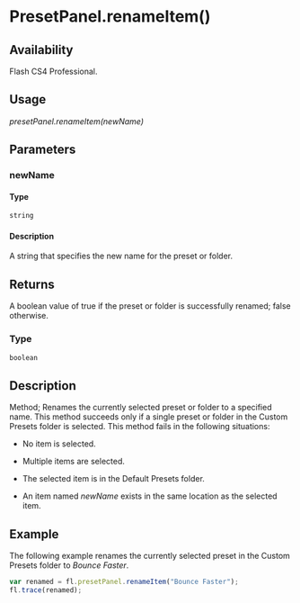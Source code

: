 # PresetPanel.renameItem()

## Availability

Flash CS4 Professional.

## Usage

*presetPanel.renameItem(newName)*

## Parameters

### **newName**

#### Type

```typescript
string
```

#### Description

A string that specifies the new name for the preset or folder.

## Returns

A boolean value of true if the preset or folder is successfully renamed; false otherwise.

### Type

```typescript
boolean
```

## Description

Method; Renames the currently selected preset or folder to a specified name. This method succeeds only if a single preset or folder in the Custom Presets folder is selected. This method fails in the following situations:

- No item is selected.

- Multiple items are selected.

- The selected item is in the Default Presets folder.

- An item named *newName* exists in the same location as the selected item.

## Example

The following example renames the currently selected preset in the Custom Presets folder to *Bounce Faster*.

```javascript
var renamed = fl.presetPanel.renameItem("Bounce Faster");
fl.trace(renamed);
```

